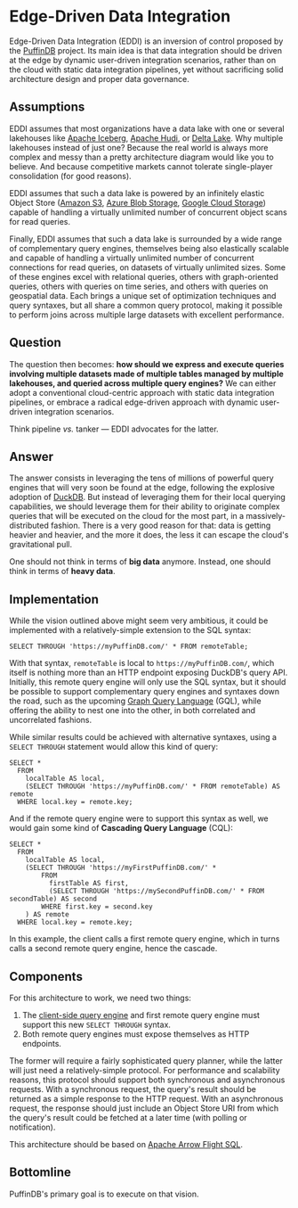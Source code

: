 # Edge-Driven Data Integration

Edge-Driven Data Integration (EDDI) is an inversion of control proposed by the [PuffinDB](http://PuffinDB.io) project. Its main idea is that data integration should be driven at the edge by dynamic user-driven integration scenarios, rather than on the cloud with static data integration pipelines, yet without sacrificing solid architecture design and proper data governance.

## Assumptions
EDDI assumes that most organizations have a data lake with one or several lakehouses like [Apache Iceberg](https://iceberg.apache.org/), [Apache Hudi](https://hudi.apache.org/), or [Delta Lake](https://delta.io/). Why multiple lakehouses instead of just one? Because the real world is always more complex and messy than a pretty architecture diagram would like you to believe. And because competitive markets cannot tolerate single-player consolidation (for good reasons).

EDDI assumes that such a data lake is powered by an infinitely elastic Object Store ([Amazon S3](https://aws.amazon.com/s3/), [Azure Blob Storage](https://azure.microsoft.com/en-us/products/storage/blobs), [Google Cloud Storage](https://cloud.google.com/storage)) capable of handling a virtually unlimited number of concurrent object scans for read queries.

Finally, EDDI assumes that such a data lake is surrounded by a wide range of complementary query engines, themselves being also elastically scalable and capable of handling a virtually unlimited number of concurrent connections for read queries, on datasets of virtually unlimited sizes. Some of these engines excel with relational queries, others with graph-oriented queries, others with queries on time series, and others with queries on geospatial data. Each brings a unique set of optimization techniques and query syntaxes, but all share a common query protocol, making it possible to perform joins across multiple large datasets with excellent performance.

## Question
The question then becomes: **how should we express and execute queries involving multiple datasets made of multiple tables managed by multiple lakehouses, and queried across multiple query engines?** We can either adopt a conventional cloud-centric approach with static data integration pipelines, or embrace a radical edge-driven approach with dynamic user-driven integration scenarios.

Think pipeline *vs.* tanker — EDDI advocates for the latter.

## Answer
The answer consists in leveraging the tens of millions of powerful query engines that will very soon be found at the edge, following the explosive adoption of [DuckDB](https://duckdb.org/). But instead of leveraging them for their local querying capabilities, we should leverage them for their ability to originate complex queries that will be executed on the cloud for the most part, in a massively-distributed fashion. There is a very good reason for that: data is getting heavier and heavier, and the more it does, the less it can escape the cloud's gravitational pull.

One should not think in terms of **big data** anymore. Instead, one should think in terms of **heavy data**.

## Implementation
While the vision outlined above might seem very ambitious, it could be implemented with a relatively-simple extension to the SQL syntax:

```
SELECT THROUGH 'https://myPuffinDB.com/' * FROM remoteTable;
```

With that syntax, `remoteTable` is local to `https://myPuffinDB.com/`, which itself is nothing more than an HTTP endpoint exposing DuckDB's query API. Initially, this remote query engine will only use the SQL syntax, but it should be possible to support complementary query engines and syntaxes down the road, such as the upcoming [Graph Query Language](https://www.gqlstandards.org/) (GQL), while offering the ability to nest one into the other, in both correlated and uncorrelated fashions.

While similar results could be achieved with alternative syntaxes, using a `SELECT THROUGH` statement would allow this kind of query:

```
SELECT *
  FROM
    localTable AS local,
    (SELECT THROUGH 'https://myPuffinDB.com/' * FROM remoteTable) AS remote
  WHERE local.key = remote.key;
```

And if the remote query engine were to support this syntax as well, we would gain some kind of **Cascading Query Language** (CQL):

```
SELECT *
  FROM
    localTable AS local,
    (SELECT THROUGH 'https://myFirstPuffinDB.com/' *
        FROM
          firstTable AS first,
          (SELECT THROUGH 'https://mySecondPuffinDB.com/' * FROM secondTable) AS second
        WHERE first.key = second.key
    ) AS remote
  WHERE local.key = remote.key;
```

In this example, the client calls a first remote query engine, which in turns calls a second remote query engine, hence the cascade.

## Components
For this architecture to work, we need two things:
1. The [client-side query engine](docs/Clientless.md) and first remote query engine must support this new `SELECT THROUGH` syntax.
2. Both remote query engines must expose themselves as HTTP endpoints.

The former will require a fairly sophisticated query planner, while the latter will just need a relatively-simple protocol. For performance and scalability reasons, this protocol should support both synchronous and asynchronous requests. With a synchronous request, the query's result should be returned as a simple response to the HTTP request. With an asynchronous request, the response should just include an Object Store URI from which the query's result could be fetched at a later time (with polling or notification).

This architecture should be based on [Apache Arrow Flight SQL](https://arrow.apache.org/docs/format/FlightSql.html).

## Bottomline
PuffinDB's primary goal is to execute on that vision.
